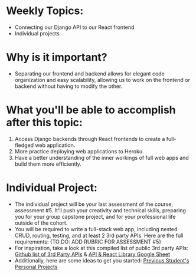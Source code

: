 # Weekly Topics:
- Connecting our Django API to our React frontend
- Individual projects

# Why is it important?
- Separating our frontend and backend allows for elegant code organization and easy scalability, allowing us to work on the frontend or backend without having to modify the other.

# What you'll be able to accomplish after this topic:
1. Access Django backends through React frontends to create a full-fledged web application.
2. More practice deploying web applications to Heroku.
3. Have a better understanding of the inner workings of full web apps and build them more efficiently.

# Individual Project:
- The individual project will be your last assessment of the course, assessment #5. It'll push your creativity and technical skills, preparing you for your group capstone project, and for your professional life outside of the cohort.
- You will be required to write a full-stack web app, including nested CRUD, routing, testing, and at least 2 3rd party APIs. Here are the full requirements: {TO DO: ADD RUBRIC FOR ASSESSMENT #5}
- For inspiration, take a look at this compiled list of public 3rd party APIs: [Github list of 3rd Party APIs](https://github.com/public-apis/public-apis) & [API & React Library Google Sheet](https://docs.google.com/spreadsheets/d/1G3Mu5WBk28_SYQsmOaYWIn6C4Wk21SOSGKrvnJstN1I/edit?usp=sharing)
- Additionally, here are some ideas to get you started: [Previous Student's Personal Projects](https://docs.google.com/spreadsheets/d/1OPSWu-4uY4AA0Xxw8-UGbBw51ATVdDKegD-qCzlglUk/)
